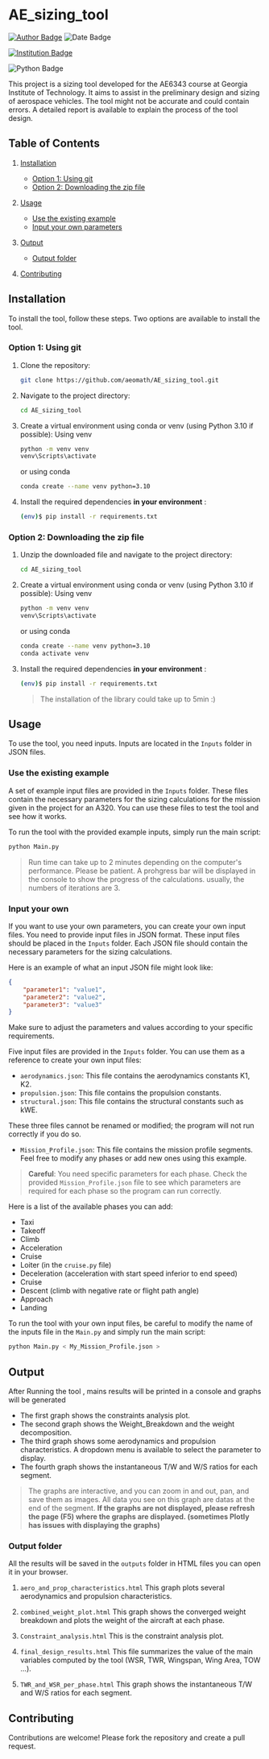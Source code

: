 # AE_sizing_tool
[![Author Badge](https://img.shields.io/badge/Author-Adam%20Benabou-blue?style=for-the-badge&logo=github&logoColor=white&labelColor=blue&color=blue&link=https://github.com/aeomath)](https://github.com/aeomath) ![Date Badge](https://img.shields.io/badge/Date-October%202023-orange?style=for-the-badge&logo=github&logoColor=white&labelColor=orange&color=orange&link=https://github.com/aeomath) 

[![Institution Badge](https://img.shields.io/badge/Institution-Georgia%20Institute%20of%20Technology-yellow?style=for-the-badge&logo=github&logoColor=white&labelColor=yellow&color=yellow&link=https://ae.gatech.edu/)](https://ae.gatech.edu/)

![Python Badge](https://img.shields.io/badge/Python-3.10-blue?style=for-the-badge&logo=python&logoColor=white&labelColor=blue&color=blue)


This project is a sizing tool developed for the AE6343 course at Georgia Institute of Technology. It aims to assist in the preliminary design and sizing of aerospace vehicles. The tool might not be accurate and could contain errors. A detailed report is available to explain the process of the tool design.


## Table of Contents ##

1. [Installation](#installation)
    - [Option 1: Using git](#option-1-using-git)
    - [Option 2: Downloading the zip file](#option-2-downloading-the-zip-file)
2. [Usage](#usage)
    - [Use the existing example](#use-the-existing-example)
    - [Input your own parameters](#input-your-own-parameters)
3. [Output](#output)
    - [Output folder](#output-folder)
    
4. [Contributing](#contributing)


## Installation ##

To install the tool, follow these steps. Two options are available to install the tool.

### Option 1: Using  git ###

1. Clone the repository:
    ```bash
    git clone https://github.com/aeomath/AE_sizing_tool.git
    ```
2. Navigate to the project directory:
    ```bash
    cd AE_sizing_tool
    ```
3. Create a virtual environment using conda or venv (using Python 3.10 if possible):
    Using venv
     ```bash
     python -m venv venv
     venv\Scripts\activate
     ```
     or using conda
     ```bash
     conda create --name venv python=3.10
     ```
4. Install the required dependencies **in your environment** :
    ```bash
    (env)$ pip install -r requirements.txt
    ```

### Option 2: Downloading the zip file ###

1. Unzip the downloaded file and navigate to the project directory:
    ```bash
    cd AE_sizing_tool
    ```
2. Create a virtual environment using conda or venv (using Python 3.10 if possible):
   Using venv
    ```bash
    python -m venv venv
    venv\Scripts\activate
    ```
    or using conda
    ```bash
    conda create --name venv python=3.10
    conda activate venv 
    ```
4. Install the required dependencies **in your environment** :
    ```bash
    (env)$ pip install -r requirements.txt
    ```
    > The installation of the library could take up to 5min :)

## Usage ##

To use the tool, you need inputs. Inputs are located in the `Inputs` folder in JSON files.

### Use the existing example ###

A set of example input files are provided in the `Inputs` folder. These files contain the necessary parameters for the sizing calculations for the mission given in the project for an A320. You can use these files to test the tool and see how it works.

To run the tool with the provided example inputs, simply run the main script:
```bash
python Main.py
```
> Run time can take up to 2 minutes depending on the computer's performance. Please be patient. A prohgress bar will be displayed in the console to show the progress of the calculations. usually, the numbers of iterations are 3.

### Input your own  ###

If you want to use your own parameters, you can create your own input files. You need to provide input files in JSON format. These input files should be placed in the `Inputs` folder. Each JSON file should contain the necessary parameters for the sizing calculations.

Here is an example of what an input JSON file might look like:

```json
{
    "parameter1": "value1",
    "parameter2": "value2",
    "parameter3": "value3"
}
```

Make sure to adjust the parameters and values according to your specific requirements.

Five input files are provided in the `Inputs` folder. You can use them as a reference to create your own input files:

* `aerodynamics.json`: This file contains the aerodynamics constants K1, K2.
* `propulsion.json`: This file contains the propulsion constants.
* `structural.json`: This file contains the structural constants such as kWE.

These three files cannot be renamed or modified; the program will not run correctly if you do so.

* `Mission_Profile.json`: This file contains the mission profile segments. Feel free to modify any phases or add new ones using this example.

> **Careful**: You need specific parameters for each phase. Check the provided `Mission_Profile.json` file to see which parameters are required for each phase so the program can run correctly.

Here is a list of the available phases you can add:

* Taxi
* Takeoff
* Climb
* Acceleration
* Cruise
* Loiter (in the `cruise.py` file)
* Deceleration (acceleration with start speed inferior to end speed)
* Cruise
* Descent (climb with negative rate or flight path angle)
* Approach
* Landing

To run the tool with your own input files, be careful to modify the name of the inputs file in the `Main.py` and simply run the main script:
```bash
python Main.py < My_Mission_Profile.json >
```
## Output ##

After Running the tool , mains results will be printed in a console and graphs will be generated 
* The first graph shows the constraints analysis plot.
* The second graph shows the Weight_Breakdown and the weight decomposition.
* The third graph shows some aerodynamics and propulsion characteristics. A dropdown menu is available to select the parameter to display.
* The fourth graph shows the instantaneous T/W and W/S ratios for each segment.
> The graphs are interactive, and you can zoom in and out, pan, and save them as images.
> All data you see on this graph are datas at the end of the segment.
>**If the graphs are not displayed, please refresh the page (F5) where the graphs are displayed. (sometimes Plotly has issues with displaying the graphs)**

### Output folder ### 
All the results will be saved in the `outputs` folder in  HTML files you can open it in your browser.
1. ``aero_and_prop_characteristics.html``
   This graph plots several aerodynamics and propulsion characteristics.
   
2. ``combined_weight_plot.html``
   This graph shows the converged weight breakdown and plots the weight of the aircraft at each phase.
   
3. ``Constraint_analysis.html``
   This is the constraint analysis plot.
   
4. ``final_design_results.html`` 
   This file summarizes the value of the main variables computed by the tool (WSR, TWR, Wingspan, Wing Area, TOW ...).
   
5. ``TWR_and_WSR_per_phase.html``
   This graph shows the instantaneous T/W and W/S ratios for each segment.

## Contributing ##

Contributions are welcome! Please fork the repository and create a pull request.
